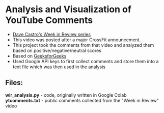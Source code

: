 # Analysis and Visualization of YouTube Comments


* [Dave Castro's Week in Review series](https://www.youtube.com/watch?v=p_PcJRsjGRY&t=4s)
* This video was posted after a major CrossFit announcement.
* This project took the comments from that video and analyzed them based on positive/negative/neutral scores
* Based on [GeeksforGeeks](https://www.geeksforgeeks.org/sentiment-analysis-of-youtube-comments/)
* Used Google API keys to first collect comments and store them into a text file which was then used in the analysis

## Files:
**wir_analysis.py** - code, originally written in Google Colab <br>
**ytcomments.txt** - public comments collected from the "Week in Review" video
